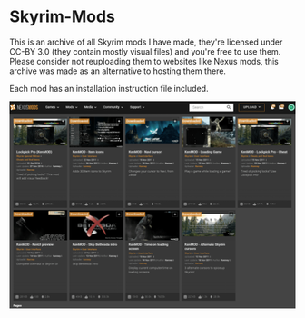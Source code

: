 # Skyrim-Mods

This is an archive of all Skyrim mods I have made, they're licensed under CC-BY 3.0 (they contain mostly visual files) and you're free to use them. Please consider not reuploading them to websites like Nexus mods, this archive was made as an alternative to hosting them there.

Each mod has an installation instruction file included.

![Nexus statistics](Stats.png)
